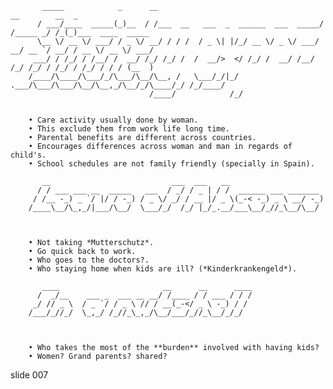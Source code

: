            _____            _      __                                     __        __  _
          / ___/____  _____(_)__  / /___  __   ___  _  ______  ___  _____/ /_____ _/ /_(_)___  ____  _____
          \__ \/ __ \/ ___/ / _ \/ __/ / / /  / _ \| |/_/ __ \/ _ \/ ___/ __/ __ `/ __/ / __ \/ __ \/ ___/
         ___/ / /_/ / /__/ /  __/ /_/ /_/ /  /  __/>  </ /_/ /  __/ /__/ /_/ /_/ / /_/ / /_/ / / / (__  )
        /____/\____/\___/_/\___/\__/\__, /   \___/_/|_/ .___/\___/\___/\__/\__,_/\__/_/\____/_/ /_/____/
                                   /____/            /_/


        • Care activity usually done by woman.
        • This exclude them from work life long time.
        • Parental benefits are different across countries.
        • Encourages differences across woman and man in regards of child's.
        • School schedules are not family friendly (specially in Spain).

           __                           ___  ___   __
          / / ___ ___ __  _____   ___  / _/ / _ | / /  ______ ___ _______
         / /__ -_) _ `/ |/ / -_) / _ \/ _/ / __ |/ _ \(_-< -_) _ \ __/ -_)
        /____\__/\_,_/|___/\__/  \___/_/  /_/ |_/_.__/___\__/_//_\__/\__/



        • Not taking *Mutterschutz*.
        • Go quick back to work.
        • Who goes to the doctors?.
        • Who staying home when kids are ill? (*Kinderkrankengeld*).

           ____                       __      __      ____
          /  _/__    ___ _  ___ __ __/ /____ / / ___ / / /
         _/ // _ \  / _ `/ / _ \ // / __(_-</ _ \ -_) / /
        /___/_//_/  \_,_/ /_//_\_,_/\__/___/_//_\__/_/_/



        • Who takes the most of the **burden** involved with having kids?
        • Women? Grand parents? shared?

















































































slide 007
